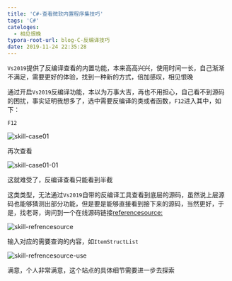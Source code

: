 ```yaml
---
title: 'C#-查看微软内置程序集技巧'
tags: 'C#'
cateloges:
  - 相见恨晚
typora-root-url: blog-C-反编译技巧
date: 2019-11-24 22:35:28
---
```



`Vs2019`提供了反编译查看的内置功能，本来高高兴兴，使用时间一长，自己渐渐不满足，需要更好的体验，找到一种新的方式，倍加感叹，相见恨晚

<!--more-->

通过开启`Vs2019`反编译功能，本以为万事大吉，再也不用担心，自己看不到源码的困扰，事实证明我想多了，选中需要反编译的类或者函数，`F12`进入其中，如下：

`F12`

![skill-case01](https://ggcy-static-01.oss-cn-hangzhou.aliyuncs.com/ggcyblog/blog-C-%E5%8F%8D%E7%BC%96%E8%AF%91%E6%8A%80%E5%B7%A7/skill-case01.png)

再次查看

![skill-case01-01](https://ggcy-static-01.oss-cn-hangzhou.aliyuncs.com/ggcyblog/blog-C-%E5%8F%8D%E7%BC%96%E8%AF%91%E6%8A%80%E5%B7%A7/skill-case01-01.png)

这就难受了，反编译查看只能看到半截

这类类型，无法通过`Vs2019`自带的反编译工具查看到底层的源码，虽然说上层源码也能够猜测出部分功能，但是要是能够直接看到接下来的源码，当然更好，于是，找老哥，询问到一个在线源码链接[referencesource:](https://referencesource.microsoft.com/)

![skill-refrencesource](https://ggcy-static-01.oss-cn-hangzhou.aliyuncs.com/ggcyblog/blog-C-%E5%8F%8D%E7%BC%96%E8%AF%91%E6%8A%80%E5%B7%A7/skill-refrencesource.png)

输入对应的需要查询的内容，如`ItemStructList`

![skill-refrencesource-use](https://ggcy-static-01.oss-cn-hangzhou.aliyuncs.com/ggcyblog/blog-C-%E5%8F%8D%E7%BC%96%E8%AF%91%E6%8A%80%E5%B7%A7/skill-refrencesource-use.png)

满意，个人非常满意，这个站点的具体细节需要进一步去探索